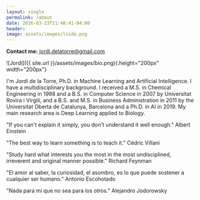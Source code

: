```yaml
---
layout: single
permalink: /about
date: 2016-03-23T11:48:41-04:00
header:
image: assets/images/lside.png
---
```


**Contact me:** [jordi.delatorre@gmail.com](mailto:jordi.delatorre@gmail.com)

![Jordi]({{ site.url }}/assets/images/bio.png){:height="200px" width="200px"}

I'm Jordi de la Torre, Ph.D. in Machine Learning and Artificial Intelligence. I have a multidisciplinary background. I received a M.S. in Chemical Engineering in 1998 and a B.S. in Computer Science in 2007 by Universitat Rovira i Virgili, and a B.S. and M.S. in Business Administration in 2011 by the Universitat Oberta de Catalunya, Barcelona and a Ph.D. in AI in 2019. My main research area is Deep Learning applied to Biology.

"If you can't explain it simply, you don't understand it well enough."
Albert Einstein

"The best way to learn something is to teach it."
Cédric Villani

"Study hard what interests you the most in the most undisciplined, irreverent and original manner possible."
Richard Feynman

"El amor al saber, la curiosidad, el asombro, es lo que puede sostener a cualquier ser humano."
Antonio Escohotado 
	
"Nada para mí que no sea para los otros."
Alejandro Jodorowsky

